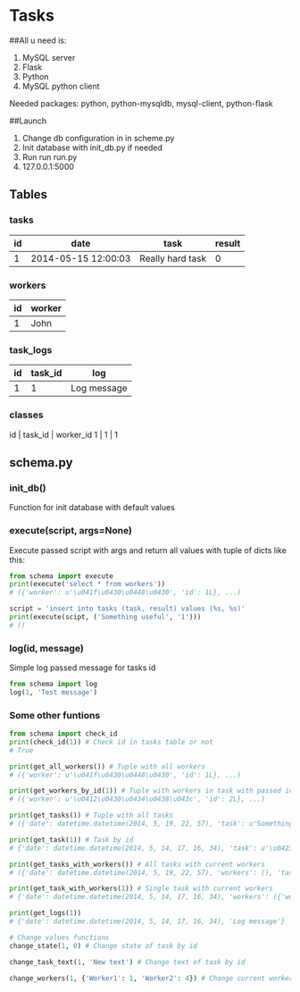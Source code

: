 Tasks
=====

##All u need is:
	
1. MySQL server
2. Flask
3. Python
4. MySQL python client

Needed packages: python, python-mysqldb, mysql-client, python-flask

##Launch

1. Change db configuration in in scheme.py
2. Init database with init_db.py if needed
3. Run run run.py
4. 127.0.0.1:5000

## Tables

### tasks
id | date | task | result
--- | --- | --- | ---
1 | 2014-05-15 12:00:03 | Really hard task | 0

### workers
id | worker
--- | ---
1 | John

### task_logs
id | task_id | log
--- | --- | ---
1 | 1 | Log message

### classes
id | task_id | worker_id
1 | 1 | 1

## schema.py

### init_db()
Function for init database with default values

### execute(script, args=None)
Execute passed script with args and return all values with tuple of dicts like this:
```python
from schema import execute
print(execute('select * from workers'))
# ({'worker': u'\u041f\u0430\u0448\u0430', 'id': 1L}, ...)

script = 'insert into tasks (task, result) values (%s, %s)'
print(execute(scipt, ('Something useful', '1')))
# ()
```

### log(id, message)
Simple log passed message for tasks id
```python
from schema import log
log(1, 'Test message')
```

### Some other funtions
```python
from schema import check_id
print(check_id(1)) # Check id in tasks table or not
# True

print(get_all_workers()) # Tuple with all workers
# ({'worker': u'\u041f\u0430\u0448\u0430', 'id': 1L}, ...)

print(get_workers_by_id(1)) # Tuple with workers in task with passed id
# ({'worker': u'\u0412\u0430\u0434\u0438\u043c', 'id': 2L}, ...)

print(get_tasks()) # Tuple with all tasks
# ({'date': datetime.datetime(2014, 5, 19, 22, 57), 'task': u'Something useful', 'id': 6L, 'result': 1}, ...)

print(get_task(1)) # Task by id
# {'date': datetime.datetime(2014, 5, 14, 17, 16, 34), 'task': u'\u0423\u0431\u0440\u0430\u0442\u044c\u0441\u044f \u0432 \u0434\u043e\u043c\u0435', 'id': 1L, 'result': 0}

print(get_tasks_with_workers()) # All tasks with current workers
# ({'date': datetime.datetime(2014, 5, 19, 22, 57), 'workers': (), 'task': u'Something useful', 'id': 6L, 'result': 1}, ...)

print(get_task_with_workers(1)) # Single task with current workers
# {'date': datetime.datetime(2014, 5, 14, 17, 16, 34), 'workers': ({'worker': u'\u0412\u0430\u0434\u0438\u043c', 'id': 2L}, {'worker': u'\u0413\u0435\u043d\u043d\u0430\u0434\u0438\u0439', 'id': 4L}), 'task': u'\u0423\u0431\u0440\u0430\u0442\u044c\u0441\u044f \u0432 \u0434\u043e\u043c\u0435', 'id': 1L, 'result': 0}

print(get_logs(1))
# {'date': datetime.datetime(2014, 5, 14, 17, 16, 34), 'Log message'}

# Change values functions
change_state(1, 0) # Change state of task by id

change_task_text(1, 'New text') # Change text of task by id

change_workers(1, {'Worker1': 1, 'Worker2': 4}) # Change current workers in task by id, dict(worker_name: id), 
```
